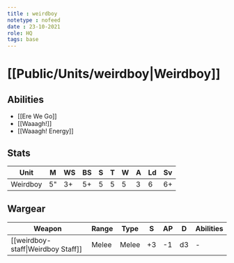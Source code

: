 ```yaml
---
title : weirdboy
notetype : nofeed
date : 23-10-2021
role: HQ
tags: base
---
```

# [[Public/Units/weirdboy\|Weirdboy]]

## Abilities

- [[Ere We Go]]
- [[Waaagh!]]
- [[Waaagh! Energy]]

## Stats

| Unit     | M   | WS  | BS  | S   | T   | W   | A   | Ld  | Sv  |
| -------- | --- | --- | --- | --- | --- | --- | --- | --- | --- |
| Weirdboy | 5"  | 3+  | 5+  | 5   | 5   | 5   | 3   | 6   | 6+  |

## Wargear

| Weapon                             | Range | Type  | S   | AP  | D   | Abilities |
| ---------------------------------- | ----- | ----- | --- | --- | --- | --------- |
| [[weirdboy-staff\|Weirdboy Staff]] | Melee | Melee | +3  | -1  | d3  | -         |